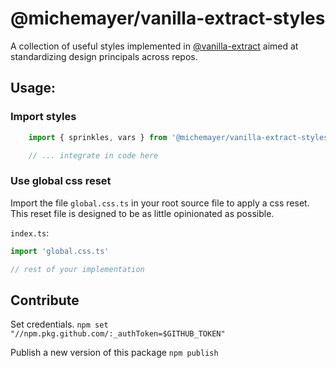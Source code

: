 # @michemayer/vanilla-extract-styles

A collection of useful styles implemented in [@vanilla-extract](https://github.com/vanilla-extract-css/vanilla-extract) aimed at standardizing design principals across repos.

## Usage:

### Import styles
```typescript
    import { sprinkles, vars } from '@michemayer/vanilla-extract-styles'

    // ... integrate in code here
```

### Use global css reset
Import the file `global.css.ts` in your root source file to apply a css reset.
This reset file is designed to be as little opinionated as possible.

`index.ts`:
```typescript
import 'global.css.ts'

// rest of your implementation
```

## Contribute
Set credentials.
`npm set "//npm.pkg.github.com/:_authToken=$GITHUB_TOKEN"`

Publish a new version of this package
`npm publish    `